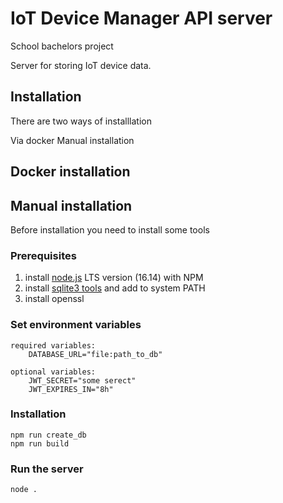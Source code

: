 # IoT Device Manager API server

School bachelors project

Server for storing IoT device data.

## Installation

There are two ways of installlation

Via docker
Manual installation


## Docker installation



## Manual installation

Before installation you need to install some tools

### Prerequisites
1. install [node.js](https://nodejs.org/en/download/) LTS version (16.14) with NPM
2. install [sqlite3 tools](https://www.sqlite.org/download.html) and add to system PATH
3. install openssl


### Set environment variables

    required variables:
        DATABASE_URL="file:path_to_db"

    optional variables:
        JWT_SECRET="some serect"
        JWT_EXPIRES_IN="8h"

### Installation

    npm run create_db
    npm run build

### Run the server

    node .